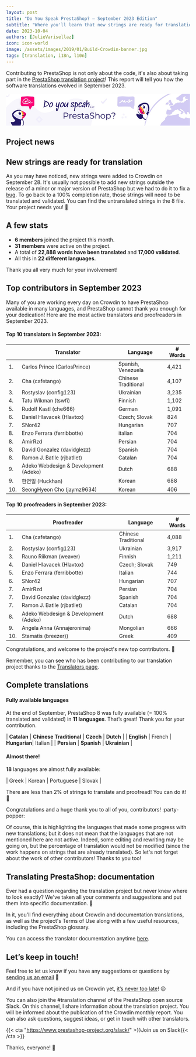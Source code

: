```yaml
---
layout: post
title: "Do You Speak PrestaShop? – September 2023 Edition"
subtitle: "Where you'll learn that new strings are ready for translation"
date: 2023-10-04
authors: [JulieVarisellaz]
icon: icon-world
image: /assets/images/2019/01/Build-Crowdin-banner.jpg
tags: [translation, i18n, l10n]
---
```


Contributing to PrestaShop is not only about the code, it's also about taking part in the [PrestaShop translation project](https://crowdin.com/project/prestashop-official)! This report will tell you how the software translations evolved in September 2023.

![Crowdin Monthly banner](/assets/images/2019/01/Build-Crowdin-banner.jpg)

## Project news

## New strings are ready for translation

As you may have noticed, new strings were added to Crowdin on September 28. It's usually not possible to add new strings outside the release of a minor or major version of PrestaShop but we had to do it to fix a [bug](https://github.com/PrestaShop/PrestaShop/issues/32212).
To go back to a 100% completion rate, those strings will need to be translated and validated. You can find the untranslated strings in the 8 file. Your project needs you! :muscle: 

## A few stats

* **6 members** joined the project this month.
* **31 members** were active on the project.
* A total of **22,888 words have been translated** and **17,000 validated**.
* All this in **22 different languages**.
 
Thank you all very much for your involvement!

## Top contributors in September 2023
 
Many of you are working every day on Crowdin to have PrestaShop available in many languages, and PrestaShop cannot thank you enough for your dedication! 
Here are the most active translators and proofreaders in September 2023.
 
#### Top 10 translators in September 2023:
 
| |Translator | Language | # Words
|-|---------- | -------- | ----------------
| 1. | Carlos Prince (CarlosPrince) | Spanish, Venezuela | 4,421
| 2. | Cha (cafetango) | Chinese Traditional | 4,107
| 3. | Rostyslav (config123) | Ukrainian | 3,235
| 4. | Tatu Wikman (tswfi) | Finnish | 1,102
| 5. | Rudolf Kastl (che666) | German | 1,091
| 6. | Daniel Hlavacek (Hlavtox) | Czech; Slovak | 824
| 7. | SNor42 | Hungarian | 707
| 8. | Enzo Ferrara (ferribbotte) | italian | 704
| 8. | AmirRzd | Persian | 704
| 8. | David Gonzalez (davidglezz) | Spanish | 704
| 8. | Ramon J. Batlle (rjbatllet) | Catalan | 704
| 9. | Adeko Webdesign & Development (Adeko) | Dutch | 688
| 9. | 한연일 (Huckhan) | Korean | 688
| 10. | SeongHyeon Cho (jaymz9634) | Korean | 406


#### Top 10 proofreaders in September 2023:
 
| | Proofreader | Language | # Words
|-| ---------- | -------- | ----------------
| 1. | Cha (cafetango) | Chinese Traditional | 4,088
| 2. | Rostyslav (config123) | Ukrainian | 3,917
| 3. | Rauno Riikman (weaver) | Finnish | 1,211
| 4. | Daniel Hlavacek (Hlavtox) | Czech; Slovak | 749
| 5. | Enzo Ferrara (ferribbotte) | Italian | 744
| 6. | SNor42 | Hungarian | 707
| 7. | AmirRzd | Persian | 704
| 7. | David Gonzalez (davidglezz) | Spanish | 704
| 7. | Ramon J. Batlle (rjbatllet) | Catalan | 704
| 8. | Adeko Webdesign & Development (Adeko) | Dutch | 688
| 9. | Angela Anna (Annajeronima) | Mongolian | 666
| 10. | Stamatis (breezer)) | Greek | 409


Congratulations, and welcome to the project's new top contributors. :clap:
 
Remember, you can see who has been contributing to our translation project thanks to the [Translators page](https://translators.prestashop.com/).
 
## Complete translations
 
#### Fully available languages
 
At the end of September, PrestaShop 8 was fully available (= 100% translated and validated) in **11 languages**. That’s great! Thank you for your contribution.

| **Catalan** | **Chinese Traditional** | **Czech** | **Dutch** | 
| **English** | French | **Hungarian**| Italian | 
| **Persian** | **Spanish** | **Ukrainian** | 
 
#### Almost there!

**18** languages are almost fully available: 

| Greek | Korean | Portuguese | Slovak |

There are less than 2% of strings to translate and proofread! You can do it! :muscle: 


Congratulations and a huge thank you to all of you, contributors! :party-popper: 
 
Of course, this is highlighting the languages that made some progress with new translations; but it does not mean that the languages that are not mentioned here are not active.
Indeed, some editing and rewriting may be going on, but the percentage of translation would not be modified (since the work happens on strings that are already translated). So let's not forget about the work of other contributors! Thanks to you too!

## Translating PrestaShop: documentation

Ever had a question regarding the translation project but never knew where to look exactly?  We've taken all your comments and suggestions and put them into specific documentation. 📖

In it, you'll find everything about Crowdin and documentation translations, as well as the project's Terms of Use along with a few useful resources, including the PrestaShop glossary.

You can access the translator documentation anytime [here](https://docs.prestashop-project.org/translating-prestashop/).

## Let’s keep in touch!


Feel free to let us know if you have any suggestions or questions by [sending us an email](mailto:translation@prestashop.com) 📩

And if you have not joined us on Crowdin yet, [it’s never too late](https://crowdin.com/project/prestashop-official)! :wink:

You can also join the #translation channel of the PrestaShop open source Slack. On this channel, I share information about the translation project. You will be informed about the publication of the Crowdin monthly report. You can also ask questions, suggest ideas, or get in touch with other translators.

{{< cta "https://www.prestashop-project.org/slack/" >}}Join us on Slack{{< /cta >}}

Thanks, everyone! 🙌
